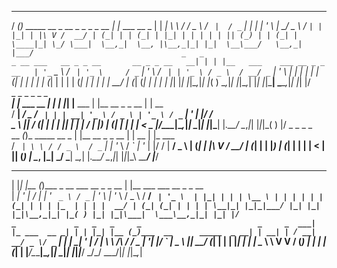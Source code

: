   ____ _                                         _                
  / ___(_)_   _____    __ _    __ _ _   _ _ __   | |_ ___     __ _ 
| |  _| \ \ / / _ \  / _` |  / _` | | | | '_ \  | __/ _ \   / _` |
| |_| | |\ V /  __/ | (_| | | (_| | |_| | | | | | || (_) | | (_| |
 \____|_| \_/ \___|  \__,_|  \__, |\__,_|_| |_|  \__\___/   \__,_|
                             |___/                                
                                           _   _                            
 _ __ ___   __ _ _ __       __ _ _ __   __| | | |__   ___    ___ __ _ _ __  
| '_ ` _ \ / _` | '_ \     / _` | '_ \ / _` | | '_ \ / _ \  / __/ _` | '_ \ 
| | | | | | (_| | | | |_  | (_| | | | | (_| | | | | |  __/ | (_| (_| | | | |
|_| |_| |_|\__,_|_| |_( )  \__,_|_| |_|\__,_| |_| |_|\___|  \___\__,_|_| |_|
                      |/                                                    
     _             _   _   _            _                 _      
 ___| |_ ___  __ _| | | |_| |__   ___  | |__   __ _ _ __ | | __  
/ __| __/ _ \/ _` | | | __| '_ \ / _ \ | '_ \ / _` | '_ \| |/ /  
\__ \ ||  __/ (_| | | | |_| | | |  __/ | |_) | (_| | | | |   < _ 
|___/\__\___|\__,_|_|  \__|_| |_|\___| |_.__/ \__,_|_| |_|_|\_( )
                                                              |/ 
       _                     _                 _      _        
  __ _(_)_   _____    __ _  | |__   __ _ _ __ | | __ | |_ ___  
 / _` | \ \ / / _ \  / _` | | '_ \ / _` | '_ \| |/ / | __/ _ \ 
| (_| | |\ V /  __/ | (_| | | |_) | (_| | | | |   <  | || (_) |
 \__, |_| \_/ \___|  \__,_| |_.__/ \__,_|_| |_|_|\_\  \__\___/ 
 |___/                                                         
 _   _     _                                 _                            
| |_| |__ (_)___   _ __ ___   __ _ _ __     | |__   ___    ___ __ _ _ __  
| __| '_ \| / __| | '_ ` _ \ / _` | '_ \    | '_ \ / _ \  / __/ _` | '_ \ 
| |_| | | | \__ \ | | | | | | (_| | | | |_  | | | |  __/ | (_| (_| | | | |
 \__|_| |_|_|___/ |_| |_| |_|\__,_|_| |_( ) |_| |_|\___|  \___\__,_|_| |_|
                                        |/                                
     _             _   _   _     _                          _     _ 
 ___| |_ ___  __ _| | | |_| |__ (_)___  __      _____  _ __| | __| |
/ __| __/ _ \/ _` | | | __| '_ \| / __| \ \ /\ / / _ \| '__| |/ _` |
\__ \ ||  __/ (_| | | | |_| | | | \__ \  \ V  V / (_) | |  | | (_| |
|___/\__\___|\__,_|_|  \__|_| |_|_|___/   \_/\_/ \___/|_|  |_|\__,_|
